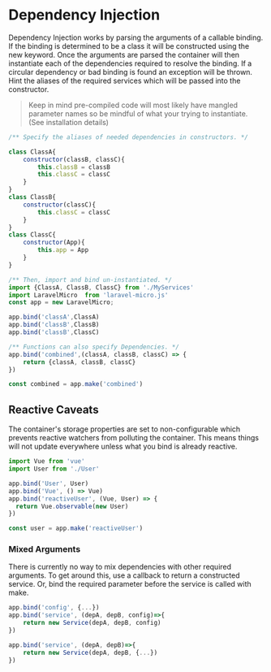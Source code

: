 # Dependency Injection
Dependency Injection works by parsing the arguments of a callable binding. If the 
binding is determined to be a class it will be constructed using the new keyword. Once 
the arguments are parsed the container will then instantiate each of the dependencies 
required to resolve the binding. If a circular dependency or bad binding is found an 
exception will be thrown.  Hint the aliases of the required services which will be passed into 
the constructor. 

> Keep in mind pre-compiled code will most likely have mangled parameter names so be mindful of what your trying to instantiate. (See installation details)


```javascript
/** Specify the aliases of needed dependencies in constructors. */

class ClassA{
    constructor(classB, classC){
        this.classB = classB
        this.classC = classC
    }
}
class ClassB{
    constructor(classC){
        this.classC = classC
    }
}
class ClassC{
    constructor(App){
        this.app = App
    }
}
```

```javascript
/** Then, import and bind un-instantiated. */
import {ClassA, ClassB, ClassC} from './MyServices'
import LaravelMicro  from 'laravel-micro.js'
const app = new LaravelMicro;

app.bind('classA',ClassA)
app.bind('classB',ClassB)
app.bind('classB',ClassC)

/** Functions can also specify Dependencies. */
app.bind('combined',(classA, classB, classC) => {
    return {classA, classB, classC}
})

const combined = app.make('combined')
```

## Reactive Caveats

The container's storage properties are set to non-configurable which prevents reactive 
watchers from polluting the container. This means things will not update everywhere unless 
what you bind is already reactive.

```javascript
import Vue from 'vue'
import User from './User'

app.bind('User', User)
app.bind('Vue', () => Vue)
app.bind('reactiveUser', (Vue, User) => {
  return Vue.observable(new User)
})

const user = app.make('reactiveUser')
```


### Mixed Arguments
There is currently no way to mix dependencies with other required arguments. To 
get around this, use a callback to return a constructed service. Or, bind the required parameter 
before the service is called with make. 

```javascript
app.bind('config', {...})
app.bind('service', (depA, depB, config)=>{
    return new Service(depA, depB, config)
})
```
```javascript
app.bind('service', (depA, depB)=>{
    return new Service(depA, depB, {...})
})
```
